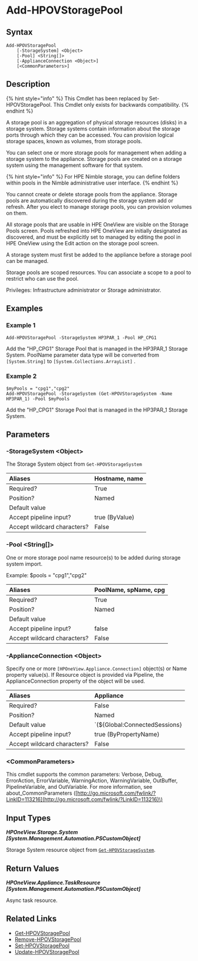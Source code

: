 ﻿---
description: Add managed Storage Pools.
---

# Add-HPOVStoragePool

## Syntax

```text
Add-HPOVStoragePool
    [-StorageSystem] <Object>
    [-Pool] <String[]>
    [-ApplianceConnection <Object>]
    [<CommonParameters>]
```

## Description

{% hint style="info" %}
This Cmdlet has been replaced by Set-HPOVStoragePool.  This Cmdlet only exists for backwards compatibility.
{% endhint %}


A storage pool is an aggregation of physical storage resources (disks) in a storage system. Storage systems contain information about the storage ports through which they can be accessed. You can provision logical storage spaces, known as volumes, from storage pools.

You can select one or more storage pools for management when adding a storage system to the appliance. Storage pools are created on a storage system using the management software for that system.

{% hint style="info" %}
For HPE Nimble storage, you can define folders within pools in the Nimble administrative user interface.
{% endhint %}

You cannot create or delete storage pools from the appliance. Storage pools are automatically discovered during the storage system add or refresh. After you elect to manage storage pools, you can provision volumes on them.

All storage pools that are usable in HPE OneView are visible on the Storage Pools screen. Pools refreshed into HPE OneView are initially designated as discovered, and must be explicitly set to managed by editing the pool in HPE OneView using the Edit action on the storage pool screen.

A storage system must first be added to the appliance before a storage pool can be managed.

Storage pools are scoped resources. You can associate a scope to a pool to restrict who can use the pool.

Privileges: Infrastructure administrator or Storage administrator.

## Examples

###  Example 1 

```text
Add-HPOVStoragePool -StorageSystem HP3PAR_1 -Pool HP_CPG1
```

Add the "HP_CPG1" Storage Pool that is managed in the HP3PAR_1 Storage System.  PoolName parameter data type will be converted from `[System.String]` to `[System.Collections.ArrayList]` .

###  Example 2 

```text
$myPools = "cpg1","cpg2"
Add-HPOVStoragePool -StorageSystem (Get-HPOVStorageSystem -Name HP3PAR_1) -Pool $myPools
```

Add the "HP_CPG1" Storage Pool that is managed in the HP3PAR_1 Storage System.

## Parameters

### -StorageSystem &lt;Object&gt;

The Storage System object from `Get-HPOVStorageSystem`

| Aliases | Hostname, name |
| :--- | :--- |
| Required? | True |
| Position? | Named |
| Default value |  |
| Accept pipeline input? | true (ByValue) |
| Accept wildcard characters? | False |

### -Pool &lt;String[]&gt;

One or more storage pool name resource(s) to be added during storage system import.

Example: $pools = "cpg1","cpg2"

| Aliases | PoolName, spName, cpg |
| :--- | :--- |
| Required? | True |
| Position? | Named |
| Default value |  |
| Accept pipeline input? | false |
| Accept wildcard characters? | False |

### -ApplianceConnection &lt;Object&gt;

Specify one or more `[HPOneView.Appliance.Connection]` object(s) or Name property value(s). If Resource object is provided via Pipeline, the ApplianceConnection property of the object will be used.

| Aliases | Appliance |
| :--- | :--- |
| Required? | False |
| Position? | Named |
| Default value | `(${Global:ConnectedSessions} | ? Default)` |
| Accept pipeline input? | true (ByPropertyName) |
| Accept wildcard characters? | False |

### &lt;CommonParameters&gt;

This cmdlet supports the common parameters: Verbose, Debug, ErrorAction, ErrorVariable, WarningAction, WarningVariable, OutBuffer, PipelineVariable, and OutVariable. For more information, see about\_CommonParameters \([http://go.microsoft.com/fwlink/?LinkID=113216](http://go.microsoft.com/fwlink/?LinkID=113216)\)

## Input Types

_**HPOneView.Storage.System [System.Management.Automation.PSCustomObject]**_

Storage System resource object from [`Get-HPOVStorageSystem`](get-hpovstoragesystem.md).

## Return Values

_**HPOneView.Appliance.TaskResource [System.Management.Automation.PSCustomObject]**_

Async task resource.

## Related Links

* [Get-HPOVStoragePool](get-hpovstoragepool.md)
* [Remove-HPOVStoragePool](remove-hpovstoragepool.md)
* [Set-HPOVStoragePool](set-hpovstoragepool.md)
* [Update-HPOVStoragePool](update-hpovstoragepool.md)
